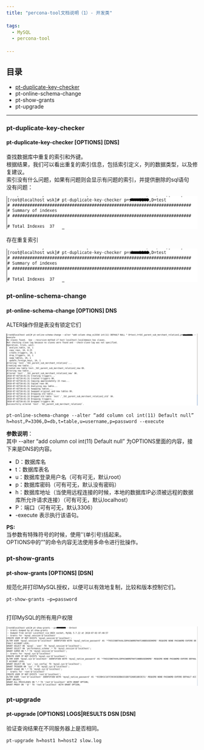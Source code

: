 ```yaml
---
title: "percona-tool文档说明（1）- 开发类"

tags:
  - MySQL
  - percona-tool
  
---
```

## 目录
* [pt-duplicate-key-checker](#pt-duplicate-key-checker)
* pt-online-schema-change
* pt-show-grants
* pt-upgrade

 ---

### pt-duplicate-key-checker
#### pt-duplicate-key-checker [OPTIONS] [DNS]
查找数据库中重复的索引和外键。  
根据结果，我们可以看出重复的索引信息，包括索引定义，列的数据类型，以及修复建议。  
索引没有什么问题，如果有问题则会显示有问题的索引，并提供删除的sql语句  
没有问题：

![image](https://raw.githubusercontent.com/wsk1103/images/master/percona-tool/21.png)


存在重复索引

![image](https://raw.githubusercontent.com/wsk1103/images/master/percona-tool/22.png)



### pt-online-schema-change
#### pt-online-schema-change [OPTIONS] DNS
ALTER操作但是表没有锁定它们

![image](https://raw.githubusercontent.com/wsk1103/images/master/percona-tool/15.png)


```
pt-online-schema-change --alter “add column col int(11) Default null” h=host,P=3306,D=db,t=table,u=username,p=password --execute  
```

**参数说明**：  
其中   --alter “add column col int(11) Default null”    为OPTIONS里面的内容，接下来是DNS的内容。  
- D：数据库名
- t：数据库表名
- u：数据库登录用户名（可有可无，默认root）
- p：数据库密码（可有可无，默认没有密码）
- h：数据库地址（当使用远程连接的时候，本地的数据库IP必须被远程的数据库所允许请求连接）（可有可无，默认localhost）
- P：端口（可有可无，默认3306）
- -execute 表示执行该语句。


**PS:**  
当参数有特殊符号的时候，使用’’(单引号)括起来。  
OPTIONS中的””的命令内容无法使用多命令进行批操作。


### pt-show-grants
#### pt-show-grants [OPTIONS] [DSN]
规范化并打印MySQL授权，以便可以有效地复制，比较和版本控制它们。

```
pt-show-grants –p=password


```

打印MySQL的所有用户权限

![image](https://raw.githubusercontent.com/wsk1103/images/master/percona-tool/37.png)



### pt-upgrade
#### pt-upgrade [OPTIONS] LOGS|RESULTS DSN [DSN]
验证查询结果在不同服务器上是否相同。

```
pt-upgrade h=host1 h=host2 slow.log
```
